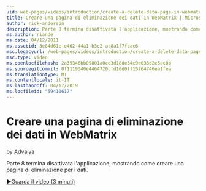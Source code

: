 ```yaml
---
uid: web-pages/videos/introduction/create-a-delete-data-page-in-webmatrix
title: Creare una pagina di eliminazione dei dati in WebMatrix | Microsoft Docs
author: rick-anderson
description: Parte 8 termina disattivata l'applicazione, mostrando come creare una pagina di eliminazione per i dati.
ms.author: riande
ms.date: 04/12/2011
ms.assetid: 3e84d61e-e462-44a1-b3c2-ac8a1f7fcac6
msc.legacyurl: /web-pages/videos/introduction/create-a-delete-data-page-in-webmatrix
msc.type: video
ms.openlocfilehash: 2a39346bb09801a0cd3d18de34c9e033d2e5ac8b
ms.sourcegitcommit: 0f1119340e4464720cfd16d0ff15764746ea1fea
ms.translationtype: MT
ms.contentlocale: it-IT
ms.lasthandoff: 04/17/2019
ms.locfileid: "59410617"
---
```

# <a name="create-a-delete-data-page-in-webmatrix"></a>Creare una pagina di eliminazione dei dati in WebMatrix

by [Advaiya](https://twitter.com/Advaiyasolns)

Parte 8 termina disattivata l'applicazione, mostrando come creare una pagina di eliminazione per i dati.

[&#9654;Guarda il video (3 minuti)](https://channel9.msdn.com/Blogs/ASP-NET-Site-Videos/create-a-delete-data-page-in-webmatrix)
